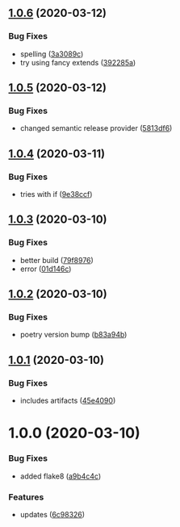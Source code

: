 ## [1.0.6](https://github.com/FlippAre/testing-gh-actions/compare/v1.0.5...v1.0.6) (2020-03-12)


### Bug Fixes

* spelling ([3a3089c](https://github.com/FlippAre/testing-gh-actions/commit/3a3089c29b2600e8ed6176097cd7bb81b205e34d))
* try using fancy extends ([392285a](https://github.com/FlippAre/testing-gh-actions/commit/392285a1a74bae3dd39e956e4be39721babfa15f))

## [1.0.5](https://github.com/FlippAre/testing-gh-actions/compare/v1.0.4...v1.0.5) (2020-03-12)


### Bug Fixes

* changed semantic release provider ([5813df6](https://github.com/FlippAre/testing-gh-actions/commit/5813df6e33b73f4b3faf74b411f4d7de690c0d9d))

## [1.0.4](https://github.com/FlippAre/testing-gh-actions/compare/v1.0.3...v1.0.4) (2020-03-11)


### Bug Fixes

* tries with if ([9e38ccf](https://github.com/FlippAre/testing-gh-actions/commit/9e38ccf0612110a70ceba1e3b652afeb6a49cf1b))

## [1.0.3](https://github.com/FlippAre/testing-gh-actions/compare/v1.0.2...v1.0.3) (2020-03-10)


### Bug Fixes

* better build ([79f8976](https://github.com/FlippAre/testing-gh-actions/commit/79f8976a60517dbe88009c6d4484171de99e1824))
* error ([01d146c](https://github.com/FlippAre/testing-gh-actions/commit/01d146cac9f4bded2e8fff43e0968bcfd46f50fc))

## [1.0.2](https://github.com/FlippAre/testing-gh-actions/compare/v1.0.1...v1.0.2) (2020-03-10)


### Bug Fixes

* poetry version bump ([b83a94b](https://github.com/FlippAre/testing-gh-actions/commit/b83a94b78a4645ac40435a03c91d760985518fbb))

## [1.0.1](https://github.com/FlippAre/testing-gh-actions/compare/v1.0.0...v1.0.1) (2020-03-10)


### Bug Fixes

* includes artifacts ([45e4090](https://github.com/FlippAre/testing-gh-actions/commit/45e4090d173907d35dc56485425a137820f25272))

# 1.0.0 (2020-03-10)


### Bug Fixes

* added flake8 ([a9b4c4c](https://github.com/FlippAre/testing-gh-actions/commit/a9b4c4c51491316c50c6a2e2c1d813a4a7b2abd1))


### Features

* updates ([6c98326](https://github.com/FlippAre/testing-gh-actions/commit/6c98326c069013470aa7777314c88e1d25f5569d))
